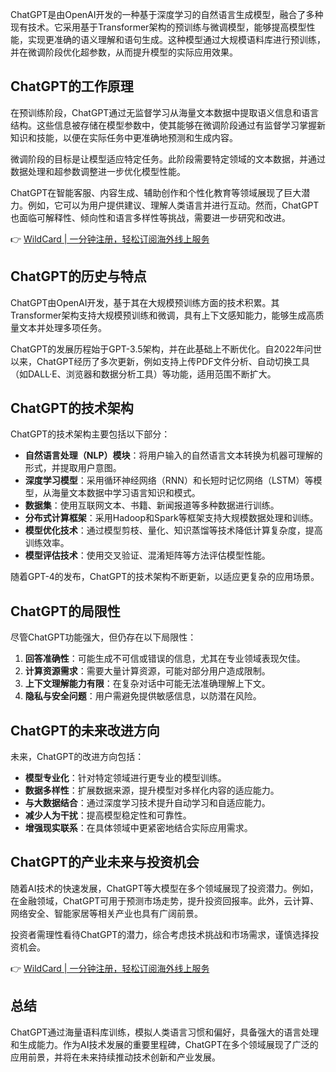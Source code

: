 ChatGPT是由OpenAI开发的一种基于深度学习的自然语言生成模型，融合了多种现有技术。它采用基于Transformer架构的预训练与微调模型，能够提高模型性能，实现更准确的语义理解和语句生成。这种模型通过大规模语料库进行预训练，并在微调阶段优化超参数，从而提升模型的实际应用效果。

## ChatGPT的工作原理

在预训练阶段，ChatGPT通过无监督学习从海量文本数据中提取语义信息和语言结构。这些信息被存储在模型参数中，使其能够在微调阶段通过有监督学习掌握新知识和技能，以便在实际任务中更准确地预测和生成内容。

微调阶段的目标是让模型适应特定任务。此阶段需要特定领域的文本数据，并通过数据处理和超参数调整进一步优化模型性能。

ChatGPT在智能客服、内容生成、辅助创作和个性化教育等领域展现了巨大潜力。例如，它可以为用户提供建议、理解人类语言并进行互动。然而，ChatGPT也面临可解释性、倾向性和语言多样性等挑战，需要进一步研究和改进。

👉 [WildCard | 一分钟注册，轻松订阅海外线上服务](https://bit.ly/bewildcard)

## ChatGPT的历史与特点

ChatGPT由OpenAI开发，基于其在大规模预训练方面的技术积累。其Transformer架构支持大规模预训练和微调，具有上下文感知能力，能够生成高质量文本并处理多项任务。

ChatGPT的发展历程始于GPT-3.5架构，并在此基础上不断优化。自2022年问世以来，ChatGPT经历了多次更新，例如支持上传PDF文件分析、自动切换工具（如DALL·E、浏览器和数据分析工具）等功能，适用范围不断扩大。

## ChatGPT的技术架构

ChatGPT的技术架构主要包括以下部分：

- **自然语言处理（NLP）模块**：将用户输入的自然语言文本转换为机器可理解的形式，并提取用户意图。
- **深度学习模型**：采用循环神经网络（RNN）和长短时记忆网络（LSTM）等模型，从海量文本数据中学习语言知识和模式。
- **数据集**：使用互联网文本、书籍、新闻报道等多种数据进行训练。
- **分布式计算框架**：采用Hadoop和Spark等框架支持大规模数据处理和训练。
- **模型优化技术**：通过模型剪枝、量化、知识蒸馏等技术降低计算复杂度，提高训练效率。
- **模型评估技术**：使用交叉验证、混淆矩阵等方法评估模型性能。

随着GPT-4的发布，ChatGPT的技术架构不断更新，以适应更复杂的应用场景。

## ChatGPT的局限性

尽管ChatGPT功能强大，但仍存在以下局限性：

1. **回答准确性**：可能生成不可信或错误的信息，尤其在专业领域表现欠佳。
2. **计算资源需求**：需要大量计算资源，可能对部分用户造成限制。
3. **上下文理解能力有限**：在复杂对话中可能无法准确理解上下文。
4. **隐私与安全问题**：用户需避免提供敏感信息，以防潜在风险。

## ChatGPT的未来改进方向

未来，ChatGPT的改进方向包括：

- **模型专业化**：针对特定领域进行更专业的模型训练。
- **数据多样性**：扩展数据来源，提升模型对多样化内容的适应能力。
- **与大数据结合**：通过深度学习技术提升自动学习和自适应能力。
- **减少人为干扰**：提高模型稳定性和可靠性。
- **增强现实联系**：在具体领域中更紧密地结合实际应用需求。

## ChatGPT的产业未来与投资机会

随着AI技术的快速发展，ChatGPT等大模型在多个领域展现了投资潜力。例如，在金融领域，ChatGPT可用于预测市场走势，提升投资回报率。此外，云计算、网络安全、智能家居等相关产业也具有广阔前景。

投资者需理性看待ChatGPT的潜力，综合考虑技术挑战和市场需求，谨慎选择投资机会。

👉 [WildCard | 一分钟注册，轻松订阅海外线上服务](https://bit.ly/bewildcard)

## 总结

ChatGPT通过海量语料库训练，模拟人类语言习惯和偏好，具备强大的语言处理和生成能力。作为AI技术发展的重要里程碑，ChatGPT在多个领域展现了广泛的应用前景，并将在未来持续推动技术创新和产业发展。